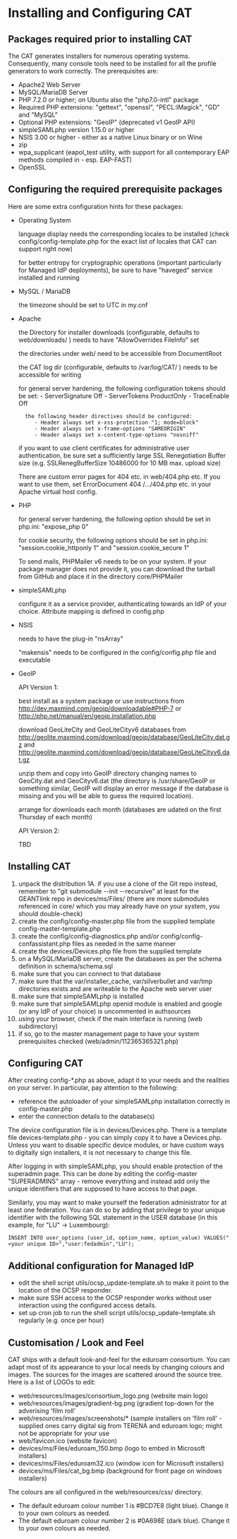 Installing and Configuring CAT
==============================

Packages required prior to installing CAT
-----------------------------------------
The CAT generates installers for numerous operating systems. Consequently, many console tools need to be installed for all the profile generators to work correctly. The prerequisites are:

* Apache2 Web Server
* MySQL/MariaDB Server
* PHP 7.2.0 or higher; on Ubuntu also the "php7.0-intl" package
* Required PHP extensions: "gettext", "openssl", "PECL:IMagick", "GD" and "MySQL"
* Optional PHP extensions: "GeoIP" (deprecated v1 GeoIP API)
* simpleSAMLphp version 1.15.0 or higher
* NSIS 3.00 or higher - either as a native Linux binary or on Wine
* zip
* wpa_supplicant (eapol_test utility, with support for all contemporary EAP methods compiled in - esp. EAP-FAST)
* OpenSSL

Configuring the required prerequisite packages
----------------------------------------------
Here are some extra configuration hints for these packages:

* Operating System

	language display needs the corresponding locales to be installed (check config/config-template.php for the exact list of locales that CAT can support right now)
	
	for better entropy for cryptographic operations (important particularly for Managed IdP deployments), be sure to have "haveged" service installed and running
	
* MySQL / MariaDB

	the timezone should be set to UTC in my.cnf
	
* Apache

	the Directory for installer downloads (configurable, defaults to web/downloads/ ) needs to have "AllowOverrides FileInfo" set

	the directories under web/ need to be accessible from DocumentRoot
	
	the CAT log dir (configurable, defaults to /var/log/CAT/ ) needs to be accessible for writing
	
	for general server hardening, the following configuration tokens should be set: 
           - ServerSignature Off
           - ServerTokens ProductOnly
           - TraceEnable Off

        the following header directives should be configured:
           - Header always set x-xss-protection "1; mode=block"
           - Header always set x-frame-options "SAMEORIGIN"
           - Header always set x-content-type-options "nosniff"
	
	if you want to use client certificates for administrative user authentication, be sure set a sufficiently large SSL Renegotiation Buffer size (e.g. SSLRenegBufferSize 10486000 for 10 MB max. upload size)
	
	There are custom error pages for 404 etc. in web/404.php etc. If you want to use them, set ErrorDocument 404 /.../404.php etc. in your Apache virtual host config.
* PHP

	for general server hardening, the following option should be set in php.ini: "expose_php 0"

	for cookie security, the following options should be set in php.ini: "session.cookie_httponly 1" and "session.cookie_secure 1"

	To send mails, PHPMailer v6 needs to be on your system. If your package manager does not provide it, you can download the tarball from GitHub and place it in the directory core/PHPMailer

* simpleSAMLphp

	configure it as a service provider, authenticating towards an IdP of your choice. Attribute mapping is defined in config.php
* NSIS

	needs to have the plug-in "nsArray"
	
	"makensis" needs to be configured in the config/config.php file and executable
* GeoIP

	API Version 1:

	best install as a system package or use instructions from http://dev.maxmind.com/geoip/downloadable#PHP-7 or http://php.net/manual/en/geoip.installation.php
	
	download GeoLiteCity and GeoLiteCityv6 databases from http://geolite.maxmind.com/download/geoip/database/GeoLiteCity.dat.gz and http://geolite.maxmind.com/download/geoip/database/GeoLiteCityv6.dat.gz
	
	unzip them and copy into GeoIP directory changing names to GeoCity.dat and GeoCityv6.dat (the directory is /usr/share/GeoIP or something similar, GeoIP will display an error message if the database is missing and you will be able to guess the required location).
	
	arrange for downloads each month (databases are udated on the first Thursday of each month)
	
	API Version 2:
	
	TBD

Installing CAT
--------------
1.  unpack the distribution
1A. if you use a clone of the Git repo instead, remember to "git submodule --init --recursive" at least for the GEANTlink repo in devices/ms/Files/ (there are more submodules referenced in core/ which you may already have on your system, you should double-check)
2.  create the config/config-master.php file from the supplied template config-master-template.php
3.  create the config/config-diagnostics.php and/or config/config-confassistant.php files as needed in the same manner
4.  create the devices/Devices.php file from the supplied template
5.  on a MySQL/MariaDB server, create the databases as per the schema definition in schema/schema.sql
6.  make sure that you can connect to that database
7.  make sure that the var/installer_cache, var/silverbullet and var/tmp directories exists and are writeable to the Apache web server user
8.  make sure that simpleSAMLphp is installed
9.  make sure that simpleSAMLphp openid module is enabled and google (or any IdP of your choice) is uncommented in authsources
10. using your browser, check if the main interface is running (web subdirectory)
11. if so, go to the master management page to have your system prerequisites checked (web/admin/112365365321.php)

Configuring CAT
---------------
After creating config-*.php as above, adapt it to your needs and the realities on your server. In particular, pay attention to the following:

* reference the autoloader of your simpleSAMLphp installation correctly in config-master.php
* enter the connection details to the database(s)

The device configuration file is in devices/Devices.php. There is a template file devices-template.php - you can simply copy it to have a Devices.php. Unless you want to disable specific device modules, or have custom ways to digitally sign installers, it is not necessary to change this file.

After logging in with simpleSAMLphp, you should enable protection of the superadmin page. This can be done by editing the config-master "SUPERADMINS" array - remove everything and instead add only the unique identifiers that are supposed to have access to that page.

Similarly, you may want to make yourself the federation administrator for at least one federation. You can do so by adding that privilege to your unique identifier with the following SQL statement in the USER database (in this example, for "LU" -> Luxembourg):

```INSERT INTO user_options (user_id, option_name, option_value) VALUES("<your unique ID>","user:fedadmin","LU");```

Additional configuration for Managed IdP
----------------------------------------
* edit the shell script utils/ocsp_update-template.sh to make it point to the location of the OCSP responder.
* make sure SSH access to the OCSP responder works without user interaction using the configured access details.
* set up cron job to run the shell script utils/ocsp_update-template.sh regularly (e.g. once per hour)

Customisation / Look and Feel
-----------------------------
CAT ships with a default look-and-feel for the eduroam consortium. You can adapt most of its appearance to your local needs by changing colours and images. The sources for the images are scattered around the source tree. Here is a list of LOGOs to edit:

* web/resources/images/consortium_logo.png (website main logo)
* web/resources/images/gradient-bg.png (gradient top-down for the adverising 'film roll'
* web/resources/images/screenshots/* (sample installers on 'film roll' - supplied ones carry digital sig from TERENA and eduroam logo; might not be appropriate for your use
* web/favicon.ico (website favicon)
* devices/ms/Files/eduroam_150.bmp (logo to embed in Microsoft installers)
* devices/ms/Files/eduroam32.ico (window icon for Microsoft installers)
* devices/ms/Files/cat_bg.bmp (background for front page on windows installers)

The colours are all configured in the web/resources/css/ directory.

* The default eduroam colour number 1 is #BCD7E8 (light blue). Change it to your own colours as needed.
* The default eduroam colour number 2 is #0A698E (dark blue). Change it to your own colours as needed.

